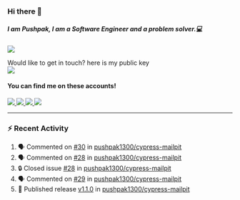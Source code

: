 ### Hi there 👋


##### I am Pushpak, I am a Software Engineer and a problem solver.💻

![](https://komarev.com/ghpvc/?username=pushpak1300)

 Would like to get in touch? here is my public key 
 <br> <a href='https://keybase.io/pushpak1300'><img src="https://img.shields.io/keybase/pgp/pushpak1300?color=pinl&label=PGP&style=for-the-badge"/></a></br>
#### You can find me on these accounts!
<p>
<a href='https://twitter.com/pushpak1300'><a href="https://pushpak1300.me/" target="_blank">
  <img src="https://img.shields.io/badge/website-%23E34F26.svg?&style=for-the-badge" />
</a> 
 
 <a href="https://twitter.com/pushpak1300" target="_blank">
  <img src="https://img.shields.io/badge/twitter-%231DA1F2.svg?&style=for-the-badge&logo=twitter&logoColor=white" />
</a> 

<a href="https://www.linkedin.com/in/pushpak-c-286b17b1/" target="_blank">
  <img src="https://img.shields.io/badge/linkedin-%230077B5.svg?&style=for-the-badge&logo=linkedin&logoColor=white" />
</a> 

<a href="https://dev.to/pushpak1300/" target="_blank">
  <img src="http://img.shields.io/badge/dev.to-gray?style=for-the-badge&logo=dev.to&?logoColor=white?logoWidth=100?label=" />
</a> 


</p>

---

### ⚡ Recent Activity

<!--START_SECTION:activity-->
1. 🗣 Commented on [#30](https://github.com/pushpak1300/cypress-mailpit/issues/30#issuecomment-2216750064) in [pushpak1300/cypress-mailpit](https://github.com/pushpak1300/cypress-mailpit)
2. 🗣 Commented on [#28](https://github.com/pushpak1300/cypress-mailpit/issues/28#issuecomment-2203262889) in [pushpak1300/cypress-mailpit](https://github.com/pushpak1300/cypress-mailpit)
3. 🔒 Closed issue [#28](https://github.com/pushpak1300/cypress-mailpit/issues/28) in [pushpak1300/cypress-mailpit](https://github.com/pushpak1300/cypress-mailpit)
4. 🗣 Commented on [#29](https://github.com/pushpak1300/cypress-mailpit/pull/29#issuecomment-2203261592) in [pushpak1300/cypress-mailpit](https://github.com/pushpak1300/cypress-mailpit)
5. 🚀 Published release [v1.1.0](https://github.com/pushpak1300/cypress-mailpit/releases/tag/v1.1.0) in [pushpak1300/cypress-mailpit](https://github.com/pushpak1300/cypress-mailpit)
<!--END_SECTION:activity-->

